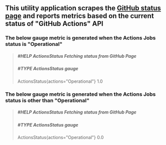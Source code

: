 
## This utility application scrapes the [GitHub status page](https://www.githubstatus.com/) and reports metrics based on the current status of "GitHub Actions" API
### The below gauge metric is generated when the Actions Jobs status is "Operational"
>##### #HELP ActionsStatus Fetching status from GitHub Page
>##### #TYPE ActionsStatus gauge
>ActionsStatus{actions="Operational"} 1.0

### The below gauge metric is generated when the Actions Jobs status is other than "Operational"
>##### #HELP ActionsStatus Fetching status from GitHub Page
>##### #TYPE ActionsStatus gauge
>ActionsStatus{actions="Operational"} 0.0
